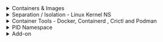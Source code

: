 

<details>
<summary>Containers & Images</summary>
<br>
  
   - Container n Image
  
  ![image](https://user-images.githubusercontent.com/75510135/155883218-7b48ad68-14b9-4d72-a958-a85642d0417b.png)


  - Container
  
  ![image](https://user-images.githubusercontent.com/75510135/155883264-6585fda4-7417-4c46-9d15-4d63ae2f2824.png)

  ![image](https://user-images.githubusercontent.com/75510135/155883372-498a2615-21e3-490a-828d-3ade605967f9.png)

  ![image](https://user-images.githubusercontent.com/75510135/155883456-7d33c891-ce1c-45b2-8545-84c4b1e90823.png)

  ![image](https://user-images.githubusercontent.com/75510135/155883544-61db9aae-3579-4eae-b9e3-c4e3a3ba68aa.png)

  - Docker Vs VM
  
  ![image](https://user-images.githubusercontent.com/75510135/155883607-8b42e8da-eeb9-4ad3-9a50-a6def375f250.png)

  

</details>


<details>
<summary>Separation / Isolation - Linux Kernel NS</summary>
<br>

  - Linux Kernel NS
  
  ![image](https://user-images.githubusercontent.com/75510135/155883676-bc1bd848-d1ce-4bd9-8cab-b252dd4f5e9b.png)

  ![image](https://user-images.githubusercontent.com/75510135/155883713-53a49e02-1e85-4ba0-803f-b10d94b8a888.png)

  ![image](https://user-images.githubusercontent.com/75510135/155883693-2a85e3fc-d571-452f-a37f-2af0308eceb2.png)

  ![image](https://user-images.githubusercontent.com/75510135/155883702-43c9771a-d6bd-49b6-8edb-01e1cbedd3cf.png)

  - Container Isolation
  
  ![image](https://user-images.githubusercontent.com/75510135/155883783-072933fe-cdae-4853-b8b4-e24ca3a1b29f.png)

  
</details>


<details>
<summary>Container Tools - Docker, Containerd , Crictl and Podman</summary>
<br>

  ![image](https://user-images.githubusercontent.com/75510135/155883895-67491109-b91d-4d99-a2c2-17fe6f62afea.png)

  - Docker
  
  ```
    # Create a Dockerfile
      FROM bash
      CMD ["ping","google.com"]

      # build the docker image
      docker build -t simple .

      # list the image
      docker image ls | grep simple

      # run container 
      docker run simple
  ```
  
  - PODMAN # replace docker with podman
  
  ```

    podman build -t simple .

    podman image ls 

    podman run simple

  ```
  
  - CRICTL
  
  ```
      # list the containers
    crictl ps

    # crictl config sneak-peak
    cat /etc/crictl.yaml
  
  ```
  
  <img width="698" alt="image" src="https://user-images.githubusercontent.com/75510135/155884733-de3ecded-4e04-4b38-950a-085bb4ebad5e.png">
  
  <img width="663" alt="image" src="https://user-images.githubusercontent.com/75510135/155884799-37d89934-3064-4d95-9a8c-ccc64a32d60c.png">

  <img width="700" alt="image" src="https://user-images.githubusercontent.com/75510135/155884878-b6086db5-8393-4caa-8416-f73764cc3c2d.png">


</details>


<details>
<summary>PID Namespace</summary>
<br>

  ```
      ##### COntainer hunder d HOOD
      docker <cmd> --name <container-name> <image-name> <process-to-run-inside-container>
      #container c11
      docker run --name c1 -d ubuntu sh -c 'sleep 1d'

      docker exec c1 ps aux

      #container c12
      docker run --name c2 -d ubuntu sh -c 'sleep 999d'

      docker exec c2 ps aux

      # check the host kernel
      ps aux | grep sleep

      # remove C2
      docker rm c2 --force

      # now run c2 container in Namespace of C1
      docker run --name c2 --pid=namespace:c1 ubuntu sh -c 'sleep 999d'

      # then check the process running on C1 n C2
      docker exec c1 ps aux
      docker exec c2 ps aux
  ```
  
</details>



<details>
<summary>Add-on</summary>
<br>

    
    ![image](https://user-images.githubusercontent.com/75510135/156876561-87196e7e-ebc1-463e-a1a1-c77668fcbd48.png)

</details>


